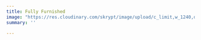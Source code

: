 ```yaml
---
title: Fully Furnished
image: "https://res.cloudinary.com/skrypt/image/upload/c_limit,w_1240,dpr_auto,f_auto/v1583867270/chrinas/Lamp_rjsvvj.webp"
summary: ''

---
```

